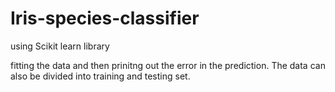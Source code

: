 # Iris-species-classifier
using Scikit learn library
 
 
 fitting the data and then prinitng out the error in the prediction.
 The data can also be divided into training and testing set.
